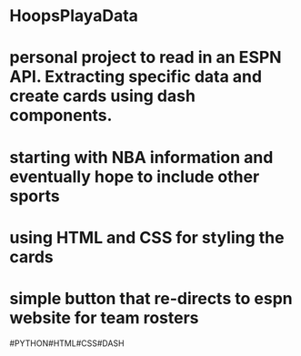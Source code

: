 # HoopsPlayaData 

# personal project to read in an ESPN API.  Extracting specific data and create cards using dash components.

# starting with NBA information and eventually hope to include other sports

# using HTML and CSS for styling the cards

# simple button that re-directs to espn website for team rosters

#PYTHON#HTML#CSS#DASH
